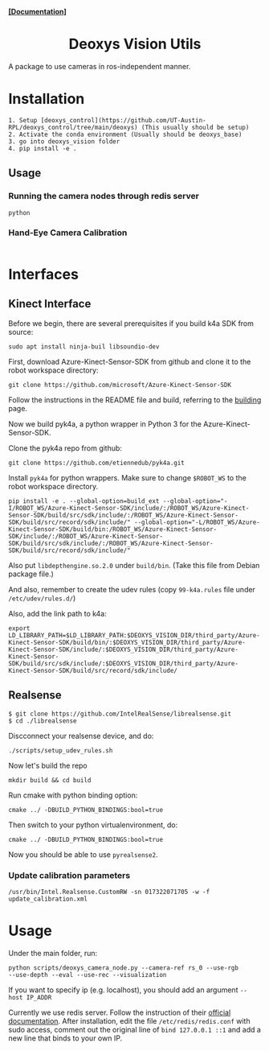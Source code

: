 <!-- <p align="center">
<img src="./deoxys_vision_pull_figure.png" height="400">
</p> -->

<!-- <p align="center">
<a href="https://github.com/UT-Austin-RPL/deoxys_vision/actions">
<img alt="Tests Passing" src="https://github.com/anuraghazra/github-readme-stats/workflows/Test/badge.svg" />
</a>
<a href="https://github.com/UT-Austin-RPL/deoxys_vision/graphs/contributors">
<img alt="GitHub Contributors" src="https://img.shields.io/github/contributors/UT-Austin-RPL/deoxys_control" />
</a>
<a href="https://github.com/UT-Austin-RPL/deoxys_vision/issues">
<img alt="Issues" src="https://img.shields.io/github/issues/UT-Austin-RPL/deoxys_control?color=0088ff" />
</a> -->

[**[Documentation]**](https://ut-austin-rpl.github.io/deoxys_vision/html/index.html) &ensp; 


<h1 align="center">Deoxys Vision Utils</h1>

A package to use cameras in ros-independent manner. 

<!-- ### Authors
[Yifeng Zhu](https://cs.utexas.edu/~yifengz), [Zhenyu Jiang](https://zhenyujiang.me/) -->


# Installation

```
1. Setup [deoxys_control](https://github.com/UT-Austin-RPL/deoxys_control/tree/main/deoxys) (This usually should be setup)
2. Activate the conda environment (Usually should be deoxys_base)
3. go into deoxys_vision folder
4. pip install -e .
```

<!-- ## Development

Enable auto formatting.

```
pip install pre-commit
pre-commit install
``` -->

## Usage

### Running the camera nodes through redis server
``` shell
python
```

### Hand-Eye Camera Calibration

``` shell

```


# Interfaces

## Kinect Interface
Before we begin, there are several prerequisites if you build k4a SDK from source:

``` shell
sudo apt install ninja-buil libsoundio-dev
```

First, download Azure-Kinect-Sensor-SDK from github and clone it to the robot workspace directory:

``` shell
git clone https://github.com/microsoft/Azure-Kinect-Sensor-SDK
```

Follow the instructions in the README file and build, referring to the [building](https://github.com/microsoft/Azure-Kinect-Sensor-SDK/blob/develop/docs/building.md) page.

Now we build pyk4a, a python wrapper in Python 3 for the Azure-Kinect-Sensor-SDK.

Clone the pyk4a repo from github:

```shell
git clone https://github.com/etiennedub/pyk4a.git
```

Install `pyk4a` for python wrappers. Make sure to change `$ROBOT_WS` to the robot workspace directory.

``` shell
pip install -e . --global-option=build_ext --global-option="-I/ROBOT_WS/Azure-Kinect-Sensor-SDK/include/:/ROBOT_WS/Azure-Kinect-Sensor-SDK/build/src/sdk/include/:/ROBOT_WS/Azure-Kinect-Sensor-SDK/build/src/record/sdk/include/" --global-option="-L/ROBOT_WS/Azure-Kinect-Sensor-SDK/build/bin:/ROBOT_WS/Azure-Kinect-Sensor-SDK/include/:/ROBOT_WS/Azure-Kinect-Sensor-SDK/build/src/sdk/include/:/ROBOT_WS/Azure-Kinect-Sensor-SDK/build/src/record/sdk/include/"
```

Also put `libdepthengine.so.2.0` under `build/bin`. (Take this file
from Debian package file.)

And also, remember to create the udev rules (copy `99-k4a.rules` file under `/etc/udev/rules.d/`)

Also, add the link path to k4a:
```shell
export LD_LIBRARY_PATH=$LD_LIBRARY_PATH:$DEOXYS_VISION_DIR/third_party/Azure-Kinect-Sensor-SDK/build/bin/:$DEOXYS_VISION_DIR/third_party/Azure-Kinect-Sensor-SDK/include/:$DEOXYS_VISION_DIR/third_party/Azure-Kinect-Sensor-SDK/build/src/sdk/include/:$DEOXYS_VISION_DIR/third_party/Azure-Kinect-Sensor-SDK/build/src/record/sdk/include/

```

## Realsense

``` shell
$ git clone https://github.com/IntelRealSense/librealsense.git
$ cd ./librealsense
```

Discconnect your realsense device, and do:

``` shell
./scripts/setup_udev_rules.sh
```

Now let's build the repo

``` shell
mkdir build && cd build
```

Run cmake with python binding option:

``` shell
cmake ../ -DBUILD_PYTHON_BINDINGS:bool=true
```

Then switch to your python virtualenvironment, do:

``` shell
cmake ../ -DBUILD_PYTHON_BINDINGS:bool=true
```

Now you should be able to use `pyrealsense2`.



### Update calibration parameters

``` shell
/usr/bin/Intel.Realsense.CustomRW -sn 017322071705 -w -f update_calibration.xml
```

# Usage

Under the main folder, run:
``` shell
python scripts/deoxys_camera_node.py --camera-ref rs_0 --use-rgb
--use-depth --eval --use-rec --visualization
```
If you want to specify ip (e.g. localhost), you should add an argument
`--host IP_ADDR`

Currently we use redis server. Follow the instruction of their
[official
documentation](https://redis.io/docs/latest/operate/oss_and_stack/install/install-redis/install-redis-on-linux/). After
installation, edit the file `/etc/redis/redis.conf` with sudo access,
comment out the original line of `bind 127.0.0.1 ::1` and add a new
line that binds to your own IP. 
